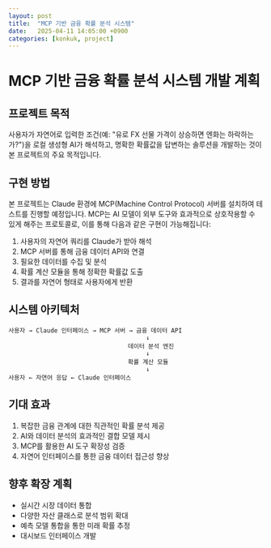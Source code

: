 ```yaml
---
layout: post
title:  "MCP 기반 금융 확률 분석 시스템"
date:   2025-04-11 14:05:00 +0900
categories: [konkuk, project]
--- 
```

# MCP 기반 금융 확률 분석 시스템 개발 계획

## 프로젝트 목적

사용자가 자연어로 입력한 조건(예: "유로 FX 선물 가격이 상승하면 엔화는 하락하는가?")을 로컬 생성형 AI가 해석하고, 명확한 확률값을 답변하는 솔루션을 개발하는 것이 본 프로젝트의 주요 목적입니다.

## 구현 방법

본 프로젝트는 Claude 환경에 MCP(Machine Control Protocol) 서버를 설치하여 테스트를 진행할 예정입니다. MCP는 AI 모델이 외부 도구와 효과적으로 상호작용할 수 있게 해주는 프로토콜로, 이를 통해 다음과 같은 구현이 가능해집니다:

1. 사용자의 자연어 쿼리를 Claude가 받아 해석
2. MCP 서버를 통해 금융 데이터 API와 연결
3. 필요한 데이터를 수집 및 분석
4. 확률 계산 모듈을 통해 정확한 확률값 도출
5. 결과를 자연어 형태로 사용자에게 반환

## 시스템 아키텍처

```
사용자 → Claude 인터페이스 → MCP 서버 → 금융 데이터 API
                                      ↓
                                 데이터 분석 엔진
                                      ↓
                                 확률 계산 모듈
                                      ↓
사용자 ← 자연어 응답 ← Claude 인터페이스
```


## 기대 효과

1. 복잡한 금융 관계에 대한 직관적인 확률 분석 제공
2. AI와 데이터 분석의 효과적인 결합 모델 제시
3. MCP를 활용한 AI 도구 확장성 검증
4. 자연어 인터페이스를 통한 금융 데이터 접근성 향상

## 향후 확장 계획

- 실시간 시장 데이터 통합
- 다양한 자산 클래스로 분석 범위 확대
- 예측 모델 통합을 통한 미래 확률 추정
- 대시보드 인터페이스 개발

